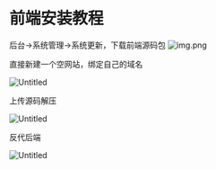 # 前端安装教程
后台->系统管理->系统更新，下载前端源码包
![img.png](/course/env/fronted/img.png)

直接新建一个空网站，绑定自己的域名

![Untitled](/course/env/fronted/Untitled.png)

上传源码解压

![Untitled](/course/env/fronted/Untitled1.png)

反代后端

![Untitled](/course/env/fronted/Untitled2.png)